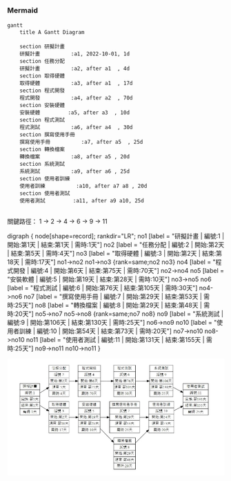 ### Mermaid
```mermaid
gantt
    title A Gantt Diagram

    section 研擬計畫 
    研擬計畫          :a1, 2022-10-01, 1d
    section 任務分配
    研擬計畫          :a2, after a1  , 4d
    section 取得硬體
    取得硬體          :a3, after a1  , 17d
    section 程式開發
    程式開發          :a4, after a2  , 70d
    section 安裝硬體
    安裝硬體         :a5, after a3  , 10d
    section 程式測試
    程式測試          :a6, after a4  , 30d
    section 撰寫使用手冊
    撰寫使用手冊          :a7, after a5  , 25d
    section 轉換檔案
    轉換檔案          :a8, after a5 , 20d
    section 系統測試
    系統測試          :a9, after a6 , 25d
    section 使用者訓練
    使用者訓練          :a10, after a7 a8 , 20d
    section 使用者測試
    使用者測試         :a11, after a9 a10, 25d
  

```
關鍵路徑： 1 → 2 → 4 → 6 → 9 → 11


digraph {
	node[shape=record];
	rankdir="LR";
    no1 [label = "研擬計畫 | 編號:1 | 開始:第1天 | 結束:第1天 | 需時:1天"]
    no2 [label = "任務分配 | 編號:2 | 開始:第2天 | 結束:第5天 | 需時:4天"]
    no3 [label = "取得硬體 | 編號:3 | 開始:第2天 | 結束:第18天 | 需時:17天"]
      no1->no2
      no1->no3
      {rank=same;no2 no3}
    no4 [label = "程式開發 | 編號:4 | 開始:第6天 | 結束:第75天 | 需時:70天"]
      no2->no4
    no5 [label = "安裝軟體 | 編號:5 | 開始:第19天 | 結束:第28天 | 需時:10天"]
      no3->no5
    no6 [label = "程式測試 | 編號:6 | 開始:第76天 | 結束:第105天 | 需時:30天"]
      no4->no6
    no7 [label = "撰寫使用手冊 | 編號:7 | 開始:第29天 | 結束:第53天 | 需時:25天"]
    no8 [label = "轉換檔案 | 編號:8 | 開始:第29天 | 結束:第48天 | 需時:20天"]
      no5->no7
      no5->no8
      {rank=same;no7 no8}
    no9 [label = "系統測試 | 編號:9 | 開始:第106天 | 結束:第130天 | 需時:25天"]
      no6->no9
    no10 [label = "使用者訓練 | 編號:10 | 開始:第54天 | 結束:第73天 | 需時:20天"]
      no7->no10
      no8->no10 
    no11 [label = "使用者測試 | 編號:11 | 開始:第131天 | 結束:第155天 | 需時:25天"]
      no9->no11
      no10->no11
}

![image](https://github.com/karson0701/UML_CLASS/blob/main/pert.png)
